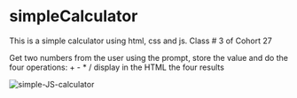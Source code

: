 # simpleCalculator
This is a simple calculator using html, css and js. Class # 3 of Cohort 27

Get two numbers from the user using the prompt, store the value and do the four operations: + - * /
display in the HTML the four results

![simple-JS-calculator](https://github.com/leopoldo-1/103-assignment-3/assets/61714687/a4ac4f4b-a80e-4e9f-ab17-15f900825053)
